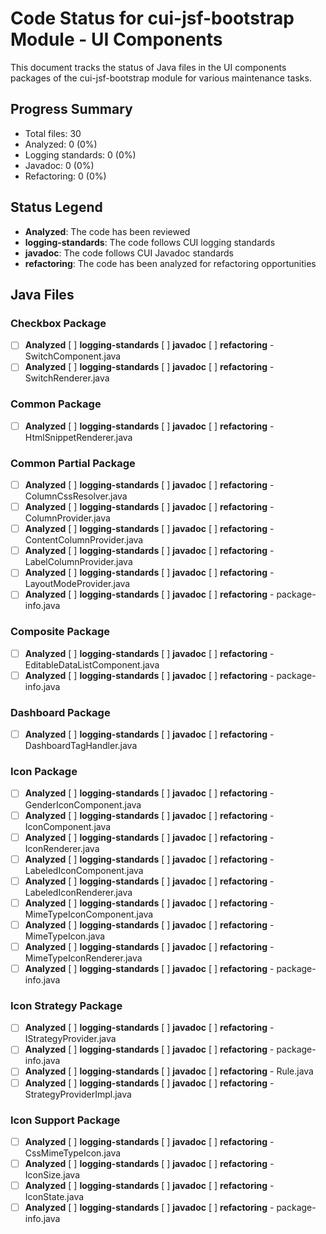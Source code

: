 # Code Status for cui-jsf-bootstrap Module - UI Components

This document tracks the status of Java files in the UI components packages of the cui-jsf-bootstrap module for various maintenance tasks.

## Progress Summary
- Total files: 30
- Analyzed: 0 (0%)
- Logging standards: 0 (0%)
- Javadoc: 0 (0%)
- Refactoring: 0 (0%)

## Status Legend
- **Analyzed**: The code has been reviewed
- **logging-standards**: The code follows CUI logging standards
- **javadoc**: The code follows CUI Javadoc standards
- **refactoring**: The code has been analyzed for refactoring opportunities

## Java Files

### Checkbox Package
- [ ] **Analyzed** [ ] **logging-standards** [ ] **javadoc** [ ] **refactoring** - SwitchComponent.java
- [ ] **Analyzed** [ ] **logging-standards** [ ] **javadoc** [ ] **refactoring** - SwitchRenderer.java

### Common Package
- [ ] **Analyzed** [ ] **logging-standards** [ ] **javadoc** [ ] **refactoring** - HtmlSnippetRenderer.java

### Common Partial Package
- [ ] **Analyzed** [ ] **logging-standards** [ ] **javadoc** [ ] **refactoring** - ColumnCssResolver.java
- [ ] **Analyzed** [ ] **logging-standards** [ ] **javadoc** [ ] **refactoring** - ColumnProvider.java
- [ ] **Analyzed** [ ] **logging-standards** [ ] **javadoc** [ ] **refactoring** - ContentColumnProvider.java
- [ ] **Analyzed** [ ] **logging-standards** [ ] **javadoc** [ ] **refactoring** - LabelColumnProvider.java
- [ ] **Analyzed** [ ] **logging-standards** [ ] **javadoc** [ ] **refactoring** - LayoutModeProvider.java
- [ ] **Analyzed** [ ] **logging-standards** [ ] **javadoc** [ ] **refactoring** - package-info.java

### Composite Package
- [ ] **Analyzed** [ ] **logging-standards** [ ] **javadoc** [ ] **refactoring** - EditableDataListComponent.java
- [ ] **Analyzed** [ ] **logging-standards** [ ] **javadoc** [ ] **refactoring** - package-info.java

### Dashboard Package
- [ ] **Analyzed** [ ] **logging-standards** [ ] **javadoc** [ ] **refactoring** - DashboardTagHandler.java

### Icon Package
- [ ] **Analyzed** [ ] **logging-standards** [ ] **javadoc** [ ] **refactoring** - GenderIconComponent.java
- [ ] **Analyzed** [ ] **logging-standards** [ ] **javadoc** [ ] **refactoring** - IconComponent.java
- [ ] **Analyzed** [ ] **logging-standards** [ ] **javadoc** [ ] **refactoring** - IconRenderer.java
- [ ] **Analyzed** [ ] **logging-standards** [ ] **javadoc** [ ] **refactoring** - LabeledIconComponent.java
- [ ] **Analyzed** [ ] **logging-standards** [ ] **javadoc** [ ] **refactoring** - LabeledIconRenderer.java
- [ ] **Analyzed** [ ] **logging-standards** [ ] **javadoc** [ ] **refactoring** - MimeTypeIconComponent.java
- [ ] **Analyzed** [ ] **logging-standards** [ ] **javadoc** [ ] **refactoring** - MimeTypeIcon.java
- [ ] **Analyzed** [ ] **logging-standards** [ ] **javadoc** [ ] **refactoring** - MimeTypeIconRenderer.java
- [ ] **Analyzed** [ ] **logging-standards** [ ] **javadoc** [ ] **refactoring** - package-info.java

### Icon Strategy Package
- [ ] **Analyzed** [ ] **logging-standards** [ ] **javadoc** [ ] **refactoring** - IStrategyProvider.java
- [ ] **Analyzed** [ ] **logging-standards** [ ] **javadoc** [ ] **refactoring** - package-info.java
- [ ] **Analyzed** [ ] **logging-standards** [ ] **javadoc** [ ] **refactoring** - Rule.java
- [ ] **Analyzed** [ ] **logging-standards** [ ] **javadoc** [ ] **refactoring** - StrategyProviderImpl.java

### Icon Support Package
- [ ] **Analyzed** [ ] **logging-standards** [ ] **javadoc** [ ] **refactoring** - CssMimeTypeIcon.java
- [ ] **Analyzed** [ ] **logging-standards** [ ] **javadoc** [ ] **refactoring** - IconSize.java
- [ ] **Analyzed** [ ] **logging-standards** [ ] **javadoc** [ ] **refactoring** - IconState.java
- [ ] **Analyzed** [ ] **logging-standards** [ ] **javadoc** [ ] **refactoring** - package-info.java